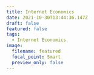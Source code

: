 ```yaml
---
title: Internet Economics
date: 2021-10-30T13:44:36.147Z
draft: false
featured: false
tags:
  - Internet Economics
image:
  filename: featured
  focal_point: Smart
  preview_only: false
---
```


